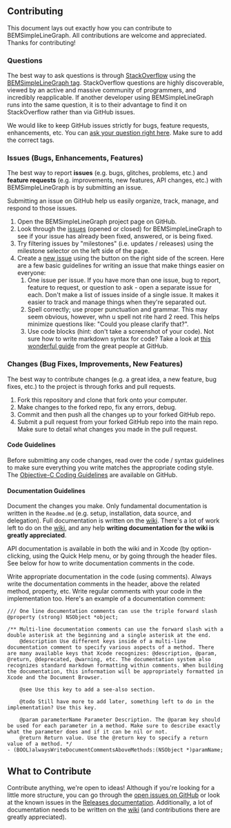 ## Contributing
This document lays out exactly how you can contribute to BEMSimpleLineGraph. All contributions are welcome and appreciated. Thanks for contributing!

### Questions
The best way to ask questions is through [StackOverflow](http://www.stackoverflow.com) using the [BEMSimpleLineGraph tag](http://stackoverflow.com/questions/tagged/bemsimplelinegraph). StackOverflow questions are highly discoverable, viewed by an active and massive community of programmers, and incredibly reapplicable. If another developer using BEMSimpleLineGraph runs into the same question, it is to their advantage to find it on StackOverflow rather than via GitHub issues.

We would like to keep GitHub issues strictly for bugs, feature requests, enhancements, etc. You can [ask your question right here](http://stackoverflow.com/questions/ask). Make sure to add the correct tags.

### Issues (Bugs, Enhancements, Features)
The best way to report **issues** (e.g. bugs, glitches, problems, etc.) and **feature requests** (e.g. improvements, new features, API changes, etc.) with BEMSimpleLineGraph is by submitting an issue.

Submitting an issue on GitHub help us easily organize, track, manage, and respond to those issues. 

1. Open the BEMSimpleLineGraph project page on GitHub.  
2. Look through the [issues](https://github.com/Boris-Em/BEMSimpleLineGraph/issues) (opened or closed) for BEMSimpleLineGraph to see if your issue has already been fixed, answered, or is being fixed.  
3. Try filtering issues by "milestones" (i.e. updates / releases) using the milestone selector on the left side of the page.  
4. Create a [new issue](https://github.com/Boris-Em/BEMSimpleLineGraph/issues/new) using the button on the right side of the screen. Here are a few basic guidelines for writing an issue that make things easier on everyone:  
	1. One issue per issue. If you have more than one issue, bug to report, feature to request, or question to ask - open a separate issue for each. Don't make a list of issues inside of a single issue. It makes it easier to track and manage things when they're separated out.  
	2. Spell correctly; use proper punctuation and grammar. This may seem obvious, however, whn u spell not rite hard 2 reed. This helps minimize questions like: "Could you please clarify that?".  
	3. Use code blocks (hint: don't take a screenshot of your code). Not sure how to write markdown syntax for code? Take a look at [this wonderful guide](https://help.github.com/articles/markdown-basics#code-formatting) from the great people at GitHub.  

### Changes (Bug Fixes, Improvements, New Features)
The best way to contribute changes (e.g. a great idea, a new feature, bug fixes, etc.) to the project is through forks and pull requests. 

1. Fork this repository and clone that fork onto your computer.  
2. Make changes to the forked repo, fix any errors, debug.  
3. Commit and then push all the changes up to your forked GitHub repo.  
4. Submit a pull request from your forked GitHub repo into the main repo. Make sure to detail what changes you made in the pull request.  

#### Code Guidelines
Before submitting any code changes, read over the code / syntax guidelines to make sure everything you write matches the appropriate coding style. The [Objective-C Coding Guidelines](https://github.com/github/objective-c-conventions) are available on GitHub.

#### Documentation Guidelines
Document the changes you make. Only fundamental documentation is written in the `Readme.md` (e.g. setup, installation, data source, and delegation). Full documentation is written on the [wiki](https://github.com/Boris-Em/BEMSimpleLineGraph/wiki). There's a lot of work left to do on the [wiki](https://github.com/Boris-Em/BEMSimpleLineGraph/wiki), and any help **writing documentation for the wiki is greatly appreciated**.

API documentation is available in both the wiki and in Xcode (by option-clicking, using the Quick Help menu, or by going through the header files. See below for how to write documentation comments in the code.

Write appropriate documentation in the code (using comments). Always write the documentation comments in the header, above the related method, property, etc. Write regular comments with your code in the implementation too. Here's an example of a documentation comment:

    /// One line documentation comments can use the triple forward slash
    @property (strong) NSObject *object;

    /** Multi-line documentation comments can use the forward slash with a double asterisk at the beginning and a single asterisk at the end.
        @description Use different keys inside of a multi-line documentation comment to specify various aspects of a method. There are many available keys that Xcode recognizes: @description, @param, @return, @deprecated, @warning, etc. The documentation system also recognizes standard markdown formatting within comments. When building the documentation, this information will be appropriately formatted in Xcode and the Document Browser.
        
        @see Use this key to add a see-also section.
        
        @todo Still have more to add later, something left to do in the implementation? Use this key.

        @param parameterName Parameter Description. The @param key should be used for each parameter in a method. Make sure to describe exactly what the parameter does and if it can be nil or not.
        @return Return value. Use the @return key to specify a return value of a method. */
    - (BOOL)alwaysWriteDocumentCommentsAboveMethods:(NSObject *)paramName;

## What to Contribute
Contribute anything, we're open to ideas! Although if you're looking for a little more structure, you can go through the [open issues on GitHub](https://github.com/Boris-Em/BEMSimpleLineGraph/issues?state=open) or look at the known issues in the [Releases documentation](https://github.com/Boris-Em/BEMSimpleLineGraph/releases). Additionally, a lot of documentation needs to be written on the [wiki](https://github.com/Boris-Em/BEMSimpleLineGraph/wiki) (and contributions there are greatly appreciated).
